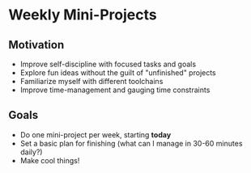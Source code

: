 # Weekly Mini-Projects

## Motivation

* Improve self-discipline with focused tasks and goals
* Explore fun ideas without the guilt of "unfinished" projects
* Familiarize myself with different toolchains
* Improve time-management and gauging time constraints

## Goals

* Do one mini-project per week, starting **today**
* Set a basic plan for finishing (what can I manage in 30-60 minutes daily?)
* Make cool things!